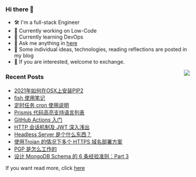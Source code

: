 ### Hi there 👋

<!--
**A-GG/A-GG** is a ✨ _special_ ✨ repository because its `README.md` (this file) appears on your GitHub profile.

Here are some ideas to get you started:

-->
- 🛠 I'm a full-stack Engineer
- 🔭 Currently working on Low-Code
- 🌱 Currently learning DevOps
- 💬 Ask me anything in [here](https://github.com/A-GG/A-GG/issues) 
- 📖 Some individual ideas, technologies, reading reflections are posted in my blog
- 🍻 If you are interested, welcome to exchange.


<img align="right" src="https://github-readme-stats.vercel.app/api?username=A-GG&show_icons=true&icon_color=0366d6&text_color=24292e&bg_color=ffffff&hide_title=true" />


### Recent Posts

[comment]:<article-list>
- [2021年如何在OSX上安装PIP2](https://agg.me/2021年如何在OSX上安装PIP2/)
- [fish 使用笔记](https://agg.me/Fish使用笔记/)
- [定时任务 cron 使用说明](https://agg.me/定时任务CRON使用说明/)
- [Prismjs 代码高亮支持语言列表](https://agg.me/Prismjs-Highlight-Supported-Language-List/)
- [GitHub Actions 入门](https://agg.me/GithubActions入门/)
- [HTTP 会话机制及 JWT 深入浅出](https://agg.me/HTTP会话机制及JWT原理浅析/)
- [Headless Server 是个什么东西？](https://agg.me/Headless-Server-是什么意思？/)
- [使用Trojan 的情况下多个 HTTPS 域名部署方案](https://agg.me/trojan-https-多域名部署方案/)
- [PGP 是怎么工作的](https://agg.me/PGP-是怎么工作的/)
- [设计 MongoDB Schema 的 6 条经验准则：Part 3](https://agg.me/设计-MongoDB-Schema-的-6-条经验准则-Part-3/)

[comment]:<article-list>


If you want read more, click [here](https://agg.me)
